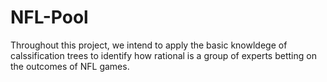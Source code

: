 # NFL-Pool
Throughout this project, we intend to apply the basic knowldege of calssification trees to identify how rational is a group of experts betting on the outcomes of NFL games.
